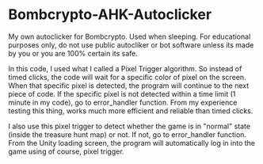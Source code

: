 # Bombcrypto-AHK-Autoclicker

My own autoclicker for Bombcrypto. Used when sleeping. For educational purposes only, do not use public autocliker or bot software unless its made by you or you are 100% certain its safe.

In this code, I used what I called a Pixel Trigger algorithm. So instead of timed clicks, the code will wait for a specific color of pixel on the screen. When that specific pixel is detected, the program will continue to the next piece of code. If the specific pixel is not detected within a time limit (1 minute in my code), go to error_handler function. From my experience testing this thing, works much more efficient and reliable than timed clicks.

I also use this pixel trigger to detect whether the game is in "normal" state (inside the treasure hunt map) or not. If not, go to error_handler function. From the Unity loading screen, the program will automatically log in into the game using of course, pixel trigger.

